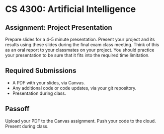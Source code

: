 CS 4300: Artificial Intelligence
===============================================

Assignment: Project Presentation
------------------------------------------------------

Prepare slides for a 4-5 minute presentation. Present your project and its results
using these slides during the final exam class meeting. Think of this as an oral
report to your classmates on your project. You should practice your presentation
to be sure that it fits into the required time limitation.


Required Submissions
------------------------

- A PDF with your slides, via Canvas.
- Any additional code or code updates, via your git repository.
- Presentation during class.

Passoff
-------

Upload your PDF to the Canvas assignment.
Push your code to the cloud.
Present during class.


